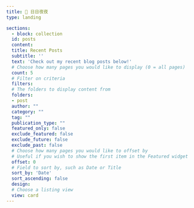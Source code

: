 ```yaml
---
title: 💫 日日夜夜
type: landing

sections:
  - block: collection
  id: posts
  content:
  title: Recent Posts
  subtitle: ''
  text: 'Check out my recent blog posts below!'
  # Choose how many pages you would like to display (0 = all pages)
  count: 5
  # Filter on criteria
  filters:
  # The folders to display content from
  folders:
  - post
  author: ""
  category: ""
  tag: ""
  publication_type: ""
  featured_only: false
  exclude_featured: false
  exclude_future: false
  exclude_past: false
  # Choose how many pages you would like to offset by
  # Useful if you wish to show the first item in the Featured widget
  offset: 0
  # Field to sort by, such as Date or Title
  sort_by: 'Date'
  sort_ascending: false
  design:
  # Choose a listing view
  view: card
---
```

